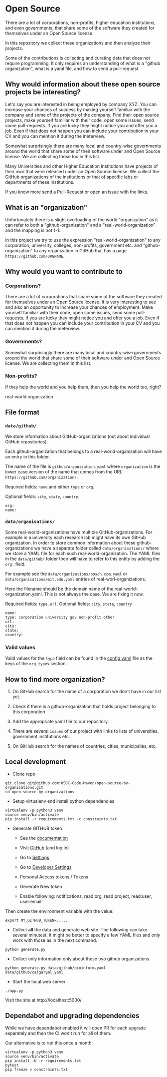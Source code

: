 # Open Source

There are a lot of corporations, non-profits, higher education institutions, and even governments, that share some of the software they created for themselves under an Open Source license.

In this repository we collect these organizations and then analyze their projects.

Some of the contributions is collecting and curating data that does not require programming. It only requires an understanding of what is a "github organization", what is a yaml file,
and how to send a pull-request.

## Why would information about these open source projects be interesting?

Let's say you are interested in being employed by company XYZ. You can increase your chances of success by making yourself familiar with the company and some of the projects of the company.
Find their open source projects, make yourself familiar with their code, open some issues, send some pull-requests.
If you are lucky they might notice you and offer you a job. Even if that does not happen you can include your contribution in your CV and you can mention it during the ineterview.

Somewhat surprisingly there are many local and country-wise governments around the world that share some of their software under and Open Source license.
We are collecting those too in this list.

Many Universities and other Higher Education Institutions have projects of their own that were released under an Open Source license.
We collect the GitHub organizations of the institutions or that of specific labs or departments of these institutions.

If you know more send a Pull-Request or open an issue with the links.

## What is an "organization"

Unfortunately there is a slight overloading of the world "organization" as it can refer to both a "github-organization"
and a "real-world-organization" and the mapping is not 1-1.

In this project we try to use the expression "real-world-organization" to any corporation, university, colleges, non-profits, government etc.
and "github-organization" to any organization in GitHub that has a page `https://github.com/ORGNAME`.

## Why would you want to contribute to

### Corporations?

There are a lot of corporations that share some of the software they created for themselves under an Open Source license.
It is very interesting to see and also an opportunity to increase your chances of employment. Make yourself familiar with their
code, open some issues, send some pull-requests. If you are lucky they might notice you and offer you a job. Even if that does
not happen you can include your contribution in your CV and you can mention it during the ineterview.

### Governments?

Somewhat surprisingly there are many local and country-wise governments around the world that share some of their software under and Open Source license. We are collecting them in this list.

### Non-profits?

If they help the world and you help them, then you help the world too, right?

real-world organization

## File format

### `data/github/`

We store information about GitHub-organizations (not about individual GitHub repositories).

Each github-organization that belongs to a real-world-organization will have an entry in this folder.

The name of the file is `github/organization.yaml` where `organization` is the lower case version of the name that comes from the URL: `https://github.com/organization/`.

Required fields: `name` and either `type` or `org`.

Optional fields: `city`, `state`, `country`.

```
org:
name:
```

### `data/organisations/`

Some real-world-organizations have multiple GitHub-organizations. For example in a university each research lab might have its own GitHub organization. In order to store common information about these github-organizations we have a separate folder called `data/organisations/` where we store a YAML file for each such real-world-organization. The YAML files in the `data/github/` folder then will have to refer to this entity by adding the `org:` field.

For example see the `data/organisations/bosch.com.yaml` or `data/organisations/mit.edu.yaml` entries of real-worl-organizations.

Here the filename should be the domain name of the real-world-organization.yaml. This is not always the case. We are fixing it now.

Required fields: `type`, `url`.
Optional fields: `city`, `state`, `country`

```
name:
type: corporation university gov non-profit other
url:
city:
state:
country:
```

### Valid values

Valid values for the `type` field can be found in the [config.yaml](config.yaml) file as the keys of the `org_types` section.


## How to find more organization?

1. On GitHub search for the name of a corporation we don't have in our list yet.
1. Check if there is a github-organization that holds project belonging to this corporation
1. Add the appropriate yaml file to our repository.

1. There are several `issues` of our project with links to lists of universities, government institutions etc.

1. On GitHub search for the names of countries, cities, municipalies, etc.



## Local development

* Clone repo

```
git clone git@github.com:OSDC-Code-Maven/open-source-by-organizations.git
cd open-source-by-organizations
```

* Setup virtualenv end install python dependencies

```
virtualenv -p python3 venv
source venv/bin/activate
pip install -r requirements.txt -c constraints.txt
```

* Generate GITHUB token
    * See the [documentation](https://docs.github.com/en/authentication/keeping-your-account-and-data-secure/creating-a-personal-access-token)

    * Visit [GitHub](https://github.com/) (and log in)
    * Go to [Settings](https://github.com/settings/profile)
    * Go to [Developer Settings](https://github.com/settings/apps)
    * Personal Access tokens / Tokens
    * Generate New token
    * Enable following: notifications, read:org, read:project, read:user, user:email

Then create the environment variable with the value:

```
export MY_GITHUB_TOKEN=.....
```

* Collect **all** the data and generate web site. The following can take several minutest. It might be better to specify a few YAML files and only work with those as in the next command.

```
python generate.py
```

* Collect only information only about these two github organizations.

```
python generate.py data/github/bioinform.yaml data/github/calgaryml.yaml
```

* Start the local web server

```
./app.py
```

Visit the site at http://localhost:5000/

## Dependabot and upgrading dependencies

While we have dependabot enabled it will open PR for each upgrade separately and then the CI won't run for all of them.

Our alternative is to run this once a month:

```
virtualenv -p python3 venv
source venv/bin/activate
pip install -U -r requirements.txt
pytest
pip freeze > constraints.txt
```


